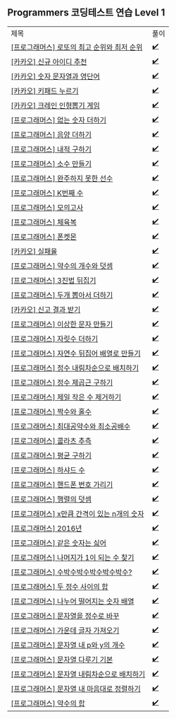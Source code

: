 ## Programmers 코딩테스트 연습 Level 1
<div align="center">
    <table>
        <tr>
            <td>제목</td>
            <td>풀이</td>
        </tr>
        <tr>
            <td><a href="https://programmers.co.kr/learn/courses/30/lessons/77484">[프로그래머스] 로또의 최고 순위와 최저 순위</a></td>
            <td><a href="https://github.com/sieukim/algorithm-programmers/blob/master/level1/ex01.js">✔️</a></td>
        </tr>
        <tr>
            <td><a href="https://programmers.co.kr/learn/courses/30/lessons/72410">[카카오] 신규 아이디 추천</a></td>
            <td><a href="https://github.com/sieukim/algorithm-programmers/blob/master/level1/ex02.js">✔️</a></td>
        </tr>
        <tr>
            <td><a href="https://programmers.co.kr/learn/courses/30/lessons/81301">[카카오] 숫자 문자열과 영단어</a></td>
            <td><a href="https://github.com/sieukim/algorithm-programmers/blob/master/level1/ex03.js">✔️</a></td>
        </tr>
        <tr>
            <td><a href="https://programmers.co.kr/learn/courses/30/lessons/67256">[카카오] 키패드 누르기</a></td>
            <td><a href="https://github.com/sieukim/algorithm-programmers/blob/master/level1/ex04.js">✔️</a></td>
        </tr>
        <tr>
            <td><a href="https://programmers.co.kr/learn/courses/30/lessons/64061">[카카오] 크레인 인형뽑기 게임</a></td>
            <td><a href="https://github.com/sieukim/algorithm-programmers/blob/master/level1/ex05.js">✔️</a></td>
        </tr>
        <tr>
            <td><a href="https://programmers.co.kr/learn/courses/30/lessons/86051">[프로그래머스] 없는 숫자 더하기</a></td>
            <td><a href="https://github.com/sieukim/algorithm-programmers/blob/master/level1/ex06.js">✔️</a></td>
        </tr>
        <tr>
            <td><a href="https://programmers.co.kr/learn/courses/30/lessons/76501">[프로그래머스] 음양 더하기</a></td>
            <td><a href="https://github.com/sieukim/algorithm-programmers/blob/master/level1/ex07.js">✔️</a></td>
        </tr>
        <tr>
            <td><a href="https://programmers.co.kr/learn/courses/30/lessons/70128">[프로그래머스] 내적 구하기</a></td>
            <td><a href="https://github.com/sieukim/algorithm-programmers/blob/master/level1/ex08.js">✔️</a></td>
        </tr>
        <tr>
            <td><a href="https://programmers.co.kr/learn/courses/30/lessons/12977">[프로그래머스] 소수 만들기</a></td>
            <td><a href="https://github.com/sieukim/algorithm-programmers/blob/master/level1/ex09.js">✔️</a></td>
        </tr>
        <tr>
            <td><a href="https://programmers.co.kr/learn/courses/30/lessons/42576">[프로그래머스] 완주하지 못한 선수</a></td>
            <td><a href="https://github.com/sieukim/algorithm-programmers/blob/master/level1/ex10.js">✔️</a></td>
        </tr>
        <tr>
            <td><a href="https://programmers.co.kr/learn/courses/30/lessons/42748">[프로그래머스] K번째 수</a></td>
            <td><a href="https://github.com/sieukim/algorithm-programmers/blob/master/level1/ex11.js">✔️</a></td>
        </tr>
        <tr>
            <td><a href="https://programmers.co.kr/learn/courses/30/lessons/42840">[프로그래머스] 모의고사</a></td>
            <td><a href="https://github.com/sieukim/algorithm-programmers/blob/master/level1/ex12.js">✔️</a></td>
        </tr>
        <tr>
            <td><a href="https://programmers.co.kr/learn/courses/30/lessons/42862">[프로그래머스] 체육복</a></td>
            <td><a href="https://github.com/sieukim/algorithm-programmers/blob/master/level1/ex13.js">✔️</a></td>
        </tr>
        <tr>
            <td><a href="https://programmers.co.kr/learn/courses/30/lessons/1845">[프로그래머스] 폰켓몬</a></td>
            <td><a href="https://github.com/sieukim/algorithm-programmers/blob/master/level1/ex14.js">✔️</a></td>
        </tr>
        <tr>
            <td><a href="https://programmers.co.kr/learn/courses/30/lessons/42889">[카카오] 실패율</a></td>
            <td><a href="https://github.com/sieukim/algorithm-programmers/blob/master/level1/ex15.js">✔️</a></td>
        </tr>
        <tr>
            <td><a href="https://programmers.co.kr/learn/courses/30/lessons/77884">[프로그래머스] 약수의 개수와 덧셈</a></td>
            <td><a href="https://github.com/sieukim/algorithm-programmers/blob/master/level1/ex16.js">✔️</a></td>
        </tr>
        <tr>
            <td><a href="https://programmers.co.kr/learn/courses/30/lessons/68935">[프로그래머스] 3진법 뒤집기</a></td>
            <td><a href="https://github.com/sieukim/algorithm-programmers/blob/master/level1/ex17.js">✔️</a></td>
        </tr>
        <tr>
            <td><a href="https://programmers.co.kr/learn/courses/30/lessons/68644">[프로그래머스] 두개 뽑아서 더하기</a></td>
            <td><a href="https://github.com/sieukim/algorithm-programmers/blob/master/level1/ex18.js">✔️</a></td>
        </tr>
        <tr>
            <td><a href="https://programmers.co.kr/learn/courses/30/lessons/92334">[카카오] 신고 결과 받기</a></td>
            <td><a href="https://github.com/sieukim/algorithm-programmers/blob/master/level1/ex19.js">✔️</a></td>
        </tr>
        <tr>
            <td><a href="https://programmers.co.kr/learn/courses/30/lessons/12930">[프로그래머스] 이상한 문자 만들기</a></td>
            <td><a href="https://github.com/sieukim/algorithm-programmers/blob/master/level1/ex20.js">✔️</a></td>
        </tr>
        <tr>
            <td><a href="https://programmers.co.kr/learn/courses/30/lessons/12931">[프로그래머스] 자릿수 더하기</a></td>
            <td><a href="https://github.com/sieukim/algorithm-programmers/blob/master/level1/ex21.js">✔️</a></td>
        </tr>
        <tr>
            <td><a href="https://programmers.co.kr/learn/courses/30/lessons/12932">[프로그래머스] 자연수 뒤집어 배열로 만들기</a></td>
            <td><a href="https://github.com/sieukim/algorithm-programmers/blob/master/level1/ex22.js">✔️</a></td>
        </tr>
        <tr>
            <td><a href="https://programmers.co.kr/learn/courses/30/lessons/12933">[프로그래머스] 정수 내림차순으로 배치하기</a></td>
            <td><a href="https://github.com/sieukim/algorithm-programmers/blob/master/level1/ex23.js">✔️</a></td>
        </tr>
        <tr>
            <td><a href="https://programmers.co.kr/learn/courses/30/lessons/12934">[프로그래머스] 정수 제곱근 구하기</a></td>
            <td><a href="https://github.com/sieukim/algorithm-programmers/blob/master/level1/ex24.js">✔️</a></td>
        </tr>
        <tr>
            <td><a href="https://programmers.co.kr/learn/courses/30/lessons/12935">[프로그래머스] 제일 작은 수 제거하기</a></td>
            <td><a href="https://github.com/sieukim/algorithm-programmers/blob/master/level1/ex25.js">✔️</a></td>
        </tr>
        <tr>
            <td><a href="https://programmers.co.kr/learn/courses/30/lessons/12937">[프로그래머스] 짝수와 홀수</a></td>
            <td><a href="https://github.com/sieukim/algorithm-programmers/blob/master/level1/ex26.js">✔️</a></td>
        </tr>
        <tr>
            <td><a href="https://programmers.co.kr/learn/courses/30/lessons/12940">[프로그래머스] 최대공약수와 최소공배수</a></td>
            <td><a href="https://github.com/sieukim/algorithm-programmers/blob/master/level1/ex27.js">✔️</a></td>
        </tr>
        <tr>
            <td><a href="https://programmers.co.kr/learn/courses/30/lessons/12943">[프로그래머스] 콜라츠 추측</a></td>
            <td><a href="https://github.com/sieukim/algorithm-programmers/blob/master/level1/ex28.js">✔️</a></td>
        </tr>
        <tr>
            <td><a href="https://programmers.co.kr/learn/courses/30/lessons/12944">[프로그래머스] 평균 구하기</a></td>
            <td><a href="https://github.com/sieukim/algorithm-programmers/blob/master/level1/ex29.js">✔️</a></td>
        </tr>
        <tr>
            <td><a href="https://programmers.co.kr/learn/courses/30/lessons/12947">[프로그래머스] 하샤드 수</a></td>
            <td><a href="https://github.com/sieukim/algorithm-programmers/blob/master/level1/ex30.js">✔️</a></td>
        </tr>
        <tr>
            <td><a href="https://programmers.co.kr/learn/courses/30/lessons/12948">[프로그래머스] 핸드폰 번호 가리기</a></td>
            <td><a href="https://github.com/sieukim/algorithm-programmers/blob/master/level1/ex31.js">✔️</a></td>
        </tr>
        <tr>
            <td><a href="https://programmers.co.kr/learn/courses/30/lessons/12950">[프로그래머스] 행렬의 덧셈</a></td>
            <td><a href="https://github.com/sieukim/algorithm-programmers/blob/master/level1/ex32.js">✔️</a></td>
        </tr>
        <tr>
            <td><a href="https://programmers.co.kr/learn/courses/30/lessons/12954">[프로그래머스] x만큼 간격이 있는 n개의 숫자</a></td>
            <td><a href="https://github.com/sieukim/algorithm-programmers/blob/master/level1/ex33.js">✔️</a></td>
        </tr>
        <tr>
            <td><a href="https://programmers.co.kr/learn/courses/30/lessons/12901">[프로그래머스] 2016년</a></td>
            <td><a href="https://github.com/sieukim/algorithm-programmers/blob/master/level1/ex34.js">✔️</a></td>
        </tr>
        <tr>
            <td><a href="https://programmers.co.kr/learn/courses/30/lessons/12906">[프로그래머스] 같은 숫자는 싫어</a></td>
            <td><a href="https://github.com/sieukim/algorithm-programmers/blob/master/level1/ex35.js">✔️</a></td>
        </tr>
        <tr>
            <td><a href="https://programmers.co.kr/learn/courses/30/lessons/87389">[프로그래머스] 나머지가 1이 되는 수 찾기</a></td>
            <td><a href="https://github.com/sieukim/algorithm-programmers/blob/master/level1/ex36.js">✔️</a></td>
        </tr>
        <tr>
            <td><a href="https://programmers.co.kr/learn/courses/30/lessons/12922">[프로그래머스] 수박수박수박수박수박수?</a></td>
            <td><a href="https://github.com/sieukim/algorithm-programmers/blob/master/level1/ex37.js">✔️</a></td>
        </tr>
        <tr>
            <td><a href="https://programmers.co.kr/learn/courses/30/lessons/12912">[프로그래머스] 두 정수 사이의 합</a></td>
            <td><a href="https://github.com/sieukim/algorithm-programmers/blob/master/level1/ex38.js">✔️</a></td>
        </tr>
        <tr>
            <td><a href="https://programmers.co.kr/learn/courses/30/lessons/12910">[프로그래머스] 나누어 떨어지는 숫자 배열</a></td>
            <td><a href="https://github.com/sieukim/algorithm-programmers/blob/master/level1/ex39.js">✔️</a></td>
        </tr>
        <tr>
            <td><a href="https://programmers.co.kr/learn/courses/30/lessons/12925">[프로그래머스] 문자열을 정수로 바꾸</a></td>
            <td><a href="https://github.com/sieukim/algorithm-programmers/blob/master/level1/ex40.js">✔️</a></td>
        </tr>
        <tr>
            <td><a href="https://programmers.co.kr/learn/courses/30/lessons/12903">[프로그래머스] 가운데 글자 가져오기</a></td>
            <td><a href="https://github.com/sieukim/algorithm-programmers/blob/master/level1/ex41.js">✔️</a></td>
        </tr>
        <tr>
            <td><a href="https://programmers.co.kr/learn/courses/30/lessons/12916">[프로그래머스] 문자열 내 p와 y의 개수</a></td>
            <td><a href="https://github.com/sieukim/algorithm-programmers/blob/master/level1/ex42.js">✔️</a></td>
        </tr>
        <tr>
            <td><a href="https://programmers.co.kr/learn/courses/30/lessons/12918">[프로그래머스] 문자열 다루기 기본</a></td>
            <td><a href="https://github.com/sieukim/algorithm-programmers/blob/master/level1/ex43.js">✔️</a></td>
        </tr>
        <tr>
            <td><a href="https://programmers.co.kr/learn/courses/30/lessons/12917">[프로그래머스] 문자열 내림차순으로 배치하기</a></td>
            <td><a href="https://github.com/sieukim/algorithm-programmers/blob/master/level1/ex44.js">✔️</a></td>
        </tr>
        <tr>
            <td><a href="https://programmers.co.kr/learn/courses/30/lessons/12915">[프로그래머스] 문자열 내 마음대로 정렬하기</a></td>
            <td><a href="https://github.com/sieukim/algorithm-programmers/blob/master/level1/ex45.js">✔️</a></td>
        </tr>
        <tr>
            <td><a href="https://programmers.co.kr/learn/courses/30/lessons/12928">[프로그래머스] 약수의 합</a></td>
            <td><a href="https://github.com/sieukim/algorithm-programmers/blob/master/level1/ex46.js">✔️</a></td>
        </tr>
    </table>
</div>